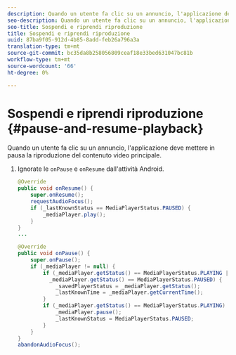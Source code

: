 ```yaml
---
description: Quando un utente fa clic su un annuncio, l'applicazione deve mettere in pausa la riproduzione del contenuto video principale.
seo-description: Quando un utente fa clic su un annuncio, l'applicazione deve mettere in pausa la riproduzione del contenuto video principale.
seo-title: Sospendi e riprendi riproduzione
title: Sospendi e riprendi riproduzione
uuid: 87ba9f05-912d-4b85-8add-feb26a796a3a
translation-type: tm+mt
source-git-commit: bc35da8b258056809ceaf18e33bed631047bc81b
workflow-type: tm+mt
source-wordcount: '66'
ht-degree: 0%

---
```



# Sospendi e riprendi riproduzione {#pause-and-resume-playback}

Quando un utente fa clic su un annuncio, l&#39;applicazione deve mettere in pausa la riproduzione del contenuto video principale.

1. Ignorate le `onPause` e `onResume` dall&#39;attività Android.

   ```java
   @Override 
   public void onResume() { 
       super.onResume(); 
       requestAudioFocus(); 
       if (_lastKnownStatus == MediaPlayerStatus.PAUSED) { 
           _mediaPlayer.play(); 
       } 
   } 
   ... 
   
   @Override 
   public void onPause() { 
       super.onPause(); 
       if (_mediaPlayer != null) { 
           if (_mediaPlayer.getStatus() == MediaPlayerStatus.PLAYING || 
             _mediaPlayer.getStatus() == MediaPlayerStatus.PAUSED) { 
               _savedPlayerStatus = _mediaPlayer.getStatus(); 
               _lastKnownTime = _mediaPlayer.getCurrentTime(); 
           } 
           if (_mediaPlayer.getStatus() == MediaPlayerStatus.PLAYING) { 
               _mediaPlayer.pause(); 
               _lastKnownStatus = MediaPlayerStatus.PAUSED; 
           } 
       } 
   } 
   abandonAudioFocus(); 
   ```

